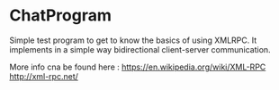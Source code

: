 # ChatProgram

Simple test program to get to know the basics of using XMLRPC.
It implements in a simple way bidirectional client-server communication.

More info cna be found here :
https://en.wikipedia.org/wiki/XML-RPC
http://xml-rpc.net/
